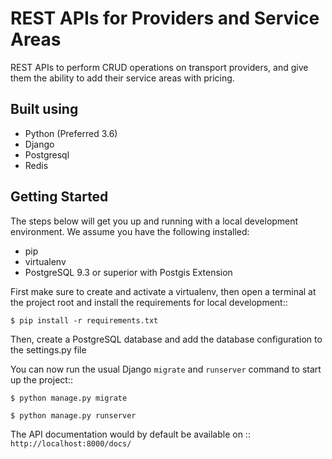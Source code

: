 REST APIs for Providers and Service Areas
==============================
REST APIs to perform CRUD operations on transport providers, and give them the ability to add their service areas with pricing.

Built using
----------------------
* Python (Preferred 3.6)
* Django
* Postgresql
* Redis

Getting Started
----------------------

The steps below will get you up and running with a local development environment. We assume you have the following installed:

* pip
* virtualenv
* PostgreSQL 9.3 or superior with Postgis Extension

First make sure to create and activate a virtualenv, then open a terminal at the project root and install the requirements for local development::

    $ pip install -r requirements.txt

Then, create a PostgreSQL database and add the database configuration to the settings.py file


You can now run the usual Django ``migrate`` and ``runserver`` command to start up the project::

    $ python manage.py migrate

    $ python manage.py runserver

The API documentation would by default be available on :: ``http://localhost:8000/docs/``
